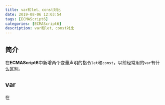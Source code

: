 ```yaml
---
title: var和let、const对比
date: 2019-08-06 12:03:54
tags: [ECMAScript6]
categories: [ECMAScript6]
description: var和let、const对比
---
```

## 简介
在**ECMAScript6**中新增两个变量声明的指令`let`和`const`，以前经常用的`var`有什么区别。

## var
在
